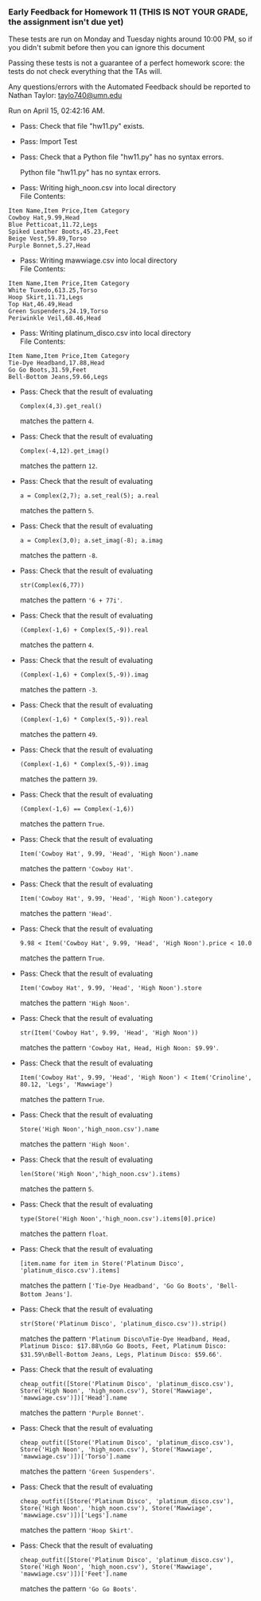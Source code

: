 ### Early Feedback for Homework 11 (THIS IS NOT YOUR GRADE, the assignment isn't due yet)

These tests are run on Monday and Tuesday nights around 10:00 PM, so if you didn't submit before then you can ignore this document

Passing these tests is not a guarantee of a perfect homework score: the tests do not check everything that the TAs will.

Any questions/errors with the Automated Feedback should be reported to Nathan Taylor: taylo740@umn.edu

Run on April 15, 02:42:16 AM.

+ Pass: Check that file "hw11.py" exists.

+ Pass: Import Test

+ Pass: Check that a Python file "hw11.py" has no syntax errors.

    Python file "hw11.py" has no syntax errors.



+ Pass: Writing high_noon.csv into local directory  
File Contents:
```
Item Name,Item Price,Item Category
Cowboy Hat,9.99,Head
Blue Petticoat,11.72,Legs
Spiked Leather Boots,45.23,Feet
Beige Vest,59.89,Torso
Purple Bonnet,5.27,Head

```




+ Pass: Writing mawwiage.csv into local directory  
File Contents:
```
Item Name,Item Price,Item Category
White Tuxedo,613.25,Torso
Hoop Skirt,11.71,Legs
Top Hat,46.49,Head
Green Suspenders,24.19,Torso
Periwinkle Veil,68.46,Head

```




+ Pass: Writing platinum_disco.csv into local directory  
File Contents:
```
Item Name,Item Price,Item Category
Tie-Dye Headband,17.88,Head
Go Go Boots,31.59,Feet
Bell-Bottom Jeans,59.66,Legs

```




+ Pass: 
Check that the result of evaluating
   ```
   Complex(4,3).get_real()
   ```
   matches the pattern `4`.

   




+ Pass: 
Check that the result of evaluating
   ```
   Complex(-4,12).get_imag()
   ```
   matches the pattern `12`.

   




+ Pass: 
Check that the result of evaluating
   ```
   a = Complex(2,7); a.set_real(5); a.real
   ```
   matches the pattern `5`.

   




+ Pass: 
Check that the result of evaluating
   ```
   a = Complex(3,0); a.set_imag(-8); a.imag
   ```
   matches the pattern `-8`.

   




+ Pass: 
Check that the result of evaluating
   ```
   str(Complex(6,77))
   ```
   matches the pattern `'6 + 77i'`.

   




+ Pass: 
Check that the result of evaluating
   ```
   (Complex(-1,6) + Complex(5,-9)).real
   ```
   matches the pattern `4`.

   




+ Pass: 
Check that the result of evaluating
   ```
   (Complex(-1,6) + Complex(5,-9)).imag
   ```
   matches the pattern `-3`.

   




+ Pass: 
Check that the result of evaluating
   ```
   (Complex(-1,6) * Complex(5,-9)).real
   ```
   matches the pattern `49`.

   




+ Pass: 
Check that the result of evaluating
   ```
   (Complex(-1,6) * Complex(5,-9)).imag
   ```
   matches the pattern `39`.

   




+ Pass: 
Check that the result of evaluating
   ```
   (Complex(-1,6) == Complex(-1,6))
   ```
   matches the pattern `True`.

   




+ Pass: 
Check that the result of evaluating
   ```
   Item('Cowboy Hat', 9.99, 'Head', 'High Noon').name
   ```
   matches the pattern `'Cowboy Hat'`.

   




+ Pass: 
Check that the result of evaluating
   ```
   Item('Cowboy Hat', 9.99, 'Head', 'High Noon').category
   ```
   matches the pattern `'Head'`.

   




+ Pass: 
Check that the result of evaluating
   ```
   9.98 < Item('Cowboy Hat', 9.99, 'Head', 'High Noon').price < 10.0
   ```
   matches the pattern `True`.

   




+ Pass: 
Check that the result of evaluating
   ```
   Item('Cowboy Hat', 9.99, 'Head', 'High Noon').store
   ```
   matches the pattern `'High Noon'`.

   




+ Pass: 
Check that the result of evaluating
   ```
   str(Item('Cowboy Hat', 9.99, 'Head', 'High Noon'))
   ```
   matches the pattern `'Cowboy Hat, Head, High Noon: $9.99'`.

   




+ Pass: 
Check that the result of evaluating
   ```
   Item('Cowboy Hat', 9.99, 'Head', 'High Noon') < Item('Crinoline', 80.12, 'Legs', 'Mawwiage')
   ```
   matches the pattern `True`.

   




+ Pass: 
Check that the result of evaluating
   ```
   Store('High Noon','high_noon.csv').name
   ```
   matches the pattern `'High Noon'`.

   




+ Pass: 
Check that the result of evaluating
   ```
   len(Store('High Noon','high_noon.csv').items)
   ```
   matches the pattern `5`.

   




+ Pass: 
Check that the result of evaluating
   ```
   type(Store('High Noon','high_noon.csv').items[0].price)
   ```
   matches the pattern `float`.

   




+ Pass: 
Check that the result of evaluating
   ```
   [item.name for item in Store('Platinum Disco', 'platinum_disco.csv').items]
   ```
   matches the pattern `['Tie-Dye Headband', 'Go Go Boots', 'Bell-Bottom Jeans']`.

   




+ Pass: 
Check that the result of evaluating
   ```
   str(Store('Platinum Disco', 'platinum_disco.csv')).strip()
   ```
   matches the pattern `'Platinum Disco\nTie-Dye Headband, Head, Platinum Disco: $17.88\nGo Go Boots, Feet, Platinum Disco: $31.59\nBell-Bottom Jeans, Legs, Platinum Disco: $59.66'`.

   




+ Pass: 
Check that the result of evaluating
   ```
   cheap_outfit([Store('Platinum Disco', 'platinum_disco.csv'), Store('High Noon', 'high_noon.csv'), Store('Mawwiage', 'mawwiage.csv')])['Head'].name
   ```
   matches the pattern `'Purple Bonnet'`.

   




+ Pass: 
Check that the result of evaluating
   ```
   cheap_outfit([Store('Platinum Disco', 'platinum_disco.csv'), Store('High Noon', 'high_noon.csv'), Store('Mawwiage', 'mawwiage.csv')])['Torso'].name
   ```
   matches the pattern `'Green Suspenders'`.

   




+ Pass: 
Check that the result of evaluating
   ```
   cheap_outfit([Store('Platinum Disco', 'platinum_disco.csv'), Store('High Noon', 'high_noon.csv'), Store('Mawwiage', 'mawwiage.csv')])['Legs'].name
   ```
   matches the pattern `'Hoop Skirt'`.

   




+ Pass: 
Check that the result of evaluating
   ```
   cheap_outfit([Store('Platinum Disco', 'platinum_disco.csv'), Store('High Noon', 'high_noon.csv'), Store('Mawwiage', 'mawwiage.csv')])['Feet'].name
   ```
   matches the pattern `'Go Go Boots'`.

   




